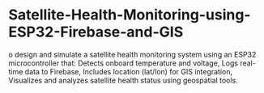 # Satellite-Health-Monitoring-using-ESP32-Firebase-and-GIS
o design and simulate a satellite health monitoring system using an ESP32 microcontroller that:  Detects onboard temperature and voltage,  Logs real-time data to Firebase,  Includes location (lat/lon) for GIS integration,  Visualizes and analyzes satellite health status using geospatial tools.
